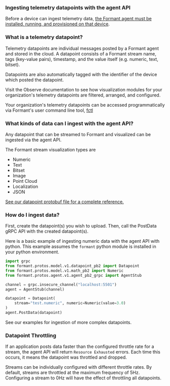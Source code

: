 ### Ingesting telemetry datapoints with the agent API

Before a device can ingest telemetry data, [the Formant agent must be installed, running, and provisioned on that device](./agent-debian-install.md).

### What is a telemetry datapoint?

Telemetry datapoints are individual messages posted by a Formant agent and stored in the cloud. A datapoint consists of a Formant stream name, tags (key-value pairs), timestamp, and the value itself (e.g. numeric, text, bitset).

Datapoints are also automatically tagged with the identifier of the device which posted the datapoint.

Visit the Observe documentation to see how visualization modules for your organization's telemetry datapoints are filtered, arranged, and configured.

Your organization's telemetry datapoints can be accessed programmatically via Formant's user command line tool, [fctl](./fctl.md)

### What kinds of data can I ingest with the agent API?

Any datapoint that can be streamed to Formant and visualized can be ingested via the agent API.

The Formant stream visualization types are

-   Numeric
-   Text
-   Bitset
-   Image
-   Point Cloud
-   Localization
-   JSON

[See our datapoint protobuf file for a complete reference.](../protos/model/v1/datapoint.proto)

### How do I ingest data?

First, create the datapoint(s) you wish to upload. Then, call the PostData gRPC API with the created datapoint(s).

Here is a basic example of ingesting numeric data with the agent API with python. This example assumes the `formant` python module is installed in your python environment.

```python
import grpc
from formant.protos.model.v1.datapoint_pb2 import Datapoint
from formant.protos.model.v1.math_pb2 import Numeric
from formant.protos.agent.v1.agent_pb2_grpc import AgentStub

channel = grpc.insecure_channel("localhost:5501")
agent = AgentStub(channel)

datapoint = Datapoint(
    stream="test.numeric", numeric=Numeric(value=3.0)
)
agent.PostData(datapoint)
```

See our examples for ingestion of more complex datapoints.

### Datapoint Throttling

If an application posts data faster than the configured throttle rate for a stream, the agent API will return `Resource Exhausted` errors. Each time this occurs, it means the datapoint was throttled and dropped.

Streams can be individually configured with different throttle rates. By default, streams are throttled at the maximum frequency of 5Hz. Configuring a stream to 0Hz will have the effect of throttling all datapoints.
